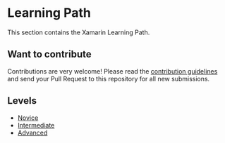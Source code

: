 # Learning Path

This section contains the Xamarin Learning Path.

## Want to contribute

Contributions are very welcome! Please read the [contribution guidelines](contributing-guidelines.md) and send your Pull Request to this repository for all new submissions.

## Levels

- [Novice](levels/1-Novice.md)
- [Intermediate](levels/2-Intermediate.md)
- [Advanced](levels/3-Advanced.md)